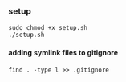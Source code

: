 ### setup

```shell
sudo chmod +x setup.sh
./setup.sh
```

#### adding symlink files to gitignore

```shell
find . -type l >> .gitignore
```
